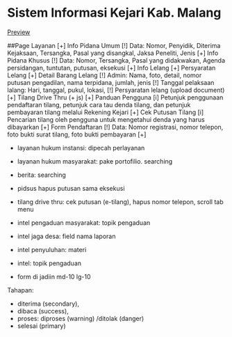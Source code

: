 # Sistem Informasi Kejari Kab. Malang
[Preview](https://seismolog-bit.github.io/kejari/)

##Page
Layanan
[+] Info Pidana Umum
  [!] Data: Nomor, Penyidik, Diterima Kejaksaan, Tersangka, Pasal yang disangkal, Jaksa Peneliti, Jenis
[+] Info Pidana Khusus
  [!] Data: Nomor, Tersangka, Pasal yang didakwakan, Agenda persidangan, tuntutan, putusan, eksekusi
[+] Info Lelang
  [+] Persyaratan Lelang
  [+] Detail Barang Lelang
      [!] Admin: Nama, foto, detail, nomor putusan pengadilan, nama terpidana, jumlah, jenis
      [!] Tanggal pelaksaan lalang: Hari, tanggal, pukul, lokasi,
      [!] Persyaratan lelang (upload document) 
[+] Tilang Drive Thru (+ js)
  [+] Panduan Pengguna
      [i] Petunjuk penggunaan pendaftaran tilang, petunjuk cara tau denda tilang, dan petunjuk pembayaran tilang melalui Rekening Kejari
  [+] Cek Putusan Tilang 
      [i] Pencarian tilang oleh pengguna untuk mengetahui denda yang harus dibayarkan
  [+] Form Pendaftaran
      [!] Data: Nomor registrasi, nomor telepon, foto bukti surat tilang, foto bukti pembayaran
[+] 

- layanan hukum instansi: dipecah perlayanan
- layanan hukum masyarakat: pake portofilio. searching
- berita: searching
- pidsus hapus putusan sama eksekusi
- tilang drive thru: cek putusan (e-tilang), hapus nomor telepon, scroll tab menu
- intel pengaduan masyarakat: topik pengaduan 
- intel jaga desa: field nama laporan
- intel penyuluhan: materi
- intel: topik pengaduan

- form di jadiin md-10 lg-10

Tahapan:
- diterima (secondary),
- dibaca (success),
- proses: diproses (warning) /ditolak (danger)
- selesai (primary)